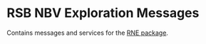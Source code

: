 # RSB NBV Exploration Messages

Contains messages and services for the [RNE package](../rrg_nbv_exploration).